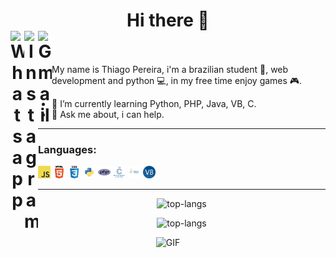 <h1 align=center> Hi there 👋
<br>
<a target="_blank" href="https://api.whatsapp.com/send?phone=5542984255538">
  <img align="left" alt="Whatsapp" width="22px" src="https://cdn.jsdelivr.net/npm/simple-icons@v3/icons/whatsapp.svg" />
</a>
<a target="_blank" href="https://www.instagram.com/thiagoo_pereira_/">
  <img align="left" alt="Instagram" width="22px" src="https://cdn.jsdelivr.net/npm/simple-icons@v3/icons/instagram.svg" />
</a>
<a target="_blank" href="mailto:pereira.tp.thiago@gmail.com">
  <img align="left" alt="Gmail" width="22px" src="https://cdn.jsdelivr.net/npm/simple-icons@v3/icons/gmail.svg" />
</a><br>
</h1>

<p>My name is Thiago Pereira, i'm a brazilian student 📖, web development and python 💻, in my free time enjoy games 🎮.</p>

- 🌱 I’m currently learning Python, PHP, Java, VB, C.
- 💬 Ask me about, i can help.

---

### Languages: 


<code><img height="20" src="https://raw.githubusercontent.com/github/explore/80688e429a7d4ef2fca1e82350fe8e3517d3494d/topics/javascript/javascript.png"></code>
<code><img height="20" src="https://raw.githubusercontent.com/github/explore/80688e429a7d4ef2fca1e82350fe8e3517d3494d/topics/html/html.png"></code>
<code><img height="20" src="https://raw.githubusercontent.com/github/explore/80688e429a7d4ef2fca1e82350fe8e3517d3494d/topics/css/css.png"></code>
<code><img height="20" src="https://raw.githubusercontent.com/github/explore/80688e429a7d4ef2fca1e82350fe8e3517d3494d/topics/python/python.png"></code>
<code><img height="20" src="https://raw.githubusercontent.com/github/explore/80688e429a7d4ef2fca1e82350fe8e3517d3494d/topics/php/php.png"></code>
<code><img height="20" src="https://raw.githubusercontent.com/github/explore/80688e429a7d4ef2fca1e82350fe8e3517d3494d/topics/c/c.png"></code>
<code><img height="20" src="https://raw.githubusercontent.com/github/explore/80688e429a7d4ef2fca1e82350fe8e3517d3494d/topics/java/java.png"></code>
<code><img height="20" src="https://raw.githubusercontent.com/github/explore/80688e429a7d4ef2fca1e82350fe8e3517d3494d/topics/visual-basic/visual-basic.png"></code>

---
<p align="center">
  <img alt="top-langs" src="https://github-readme-stats.vercel.app/api/top-langs/?username=thiagopereira232&theme=tokyonight&layout=compact" />
  <!--   &layout=compact -->
  <!--   [![Top Langs](https://github-readme-stats.vercel.app/api/top-langs/?username=thiagopereira232&theme=tokyonight)](https://github.com/thiagopereira232/github-readme-stats) -->
</p>

<p align="center">
  <img alt="top-langs" src="https://github-readme-stats.vercel.app/api?username=thiagopereira232&show_icons=true&theme=tokyonight" />
  <!--   ![Anurag's github stats](https://github-readme-stats.vercel.app/api?username=thiagopereira232&show_icons=true&theme=tokyonight) -->
</p>
<p align="center">
  <img alt="GIF" src="https://raw.githubusercontent.com/saadeghi/saadeghi/master/dino.gif" />
</p>
